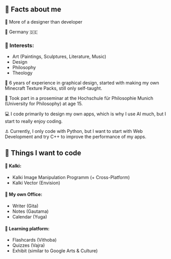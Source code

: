 ## 👋 Facts about me
🎨 More of a designer than developer

📍 Germany 🇩🇪

### 🥁 Interests:

- Art (Paintings, Sculptures, Literature, Music)
- Design
- Philosophy
- Theology

🔅 6 years of experience in graphical design, started with making my own Minecraft Texture Packs, still only self-taught.

🧭 Took part in a proseminar at the Hochschule für Philosophie Munich (University for Philosophy) at age 15.

💻 I code primarily to design my own apps, which is why I use AI much, but I start to really enjoy coding.

⚓ Currently, I only code with Python, but I want to start with Web Development and try C++ to improve the performance of my apps.

## 🔮 Things I want to code

#### 🎨 Kalki:
- Kalki Image Manipulation Programm (+ Cross-Platform)
- Kalki Vector (Envision)

#### 📐 My own Office:
- Writer (Gita)
- Notes (Gautama)
- Calendar (Yuga)

#### 📝 Learning platform:
- Flashcards (Vithoba)
- Quizzes (Vajra)
- Exhibit (similar to Google Arts & Culture)
